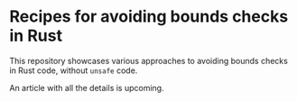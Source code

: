 # Recipes for avoiding bounds checks in Rust

This repository showcases various approaches to avoiding bounds checks in Rust code, without `unsafe` code.

An article with all the details is upcoming.
